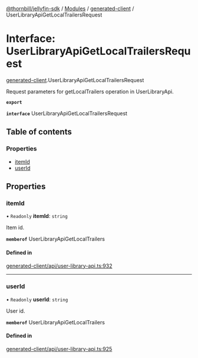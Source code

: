 [@thornbill/jellyfin-sdk](../README.md) / [Modules](../modules.md) / [generated-client](../modules/generated_client.md) / UserLibraryApiGetLocalTrailersRequest

# Interface: UserLibraryApiGetLocalTrailersRequest

[generated-client](../modules/generated_client.md).UserLibraryApiGetLocalTrailersRequest

Request parameters for getLocalTrailers operation in UserLibraryApi.

**`export`**

**`interface`** UserLibraryApiGetLocalTrailersRequest

## Table of contents

### Properties

- [itemId](generated_client.UserLibraryApiGetLocalTrailersRequest.md#itemid)
- [userId](generated_client.UserLibraryApiGetLocalTrailersRequest.md#userid)

## Properties

### itemId

• `Readonly` **itemId**: `string`

Item id.

**`memberof`** UserLibraryApiGetLocalTrailers

#### Defined in

[generated-client/api/user-library-api.ts:932](https://github.com/thornbill/jellyfin-sdk-typescript/blob/029620a/src/generated-client/api/user-library-api.ts#L932)

___

### userId

• `Readonly` **userId**: `string`

User id.

**`memberof`** UserLibraryApiGetLocalTrailers

#### Defined in

[generated-client/api/user-library-api.ts:925](https://github.com/thornbill/jellyfin-sdk-typescript/blob/029620a/src/generated-client/api/user-library-api.ts#L925)

